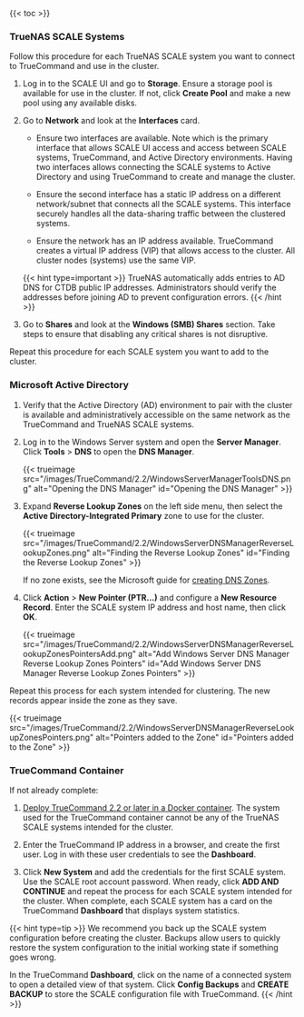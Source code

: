 &NewLine;
{{< toc >}}

### TrueNAS SCALE Systems

Follow this procedure for each TrueNAS SCALE system you want to connect to TrueCommand and use in the cluster.

1. Log in to the SCALE UI and go to **Storage**.
   Ensure a storage pool is available for use in the cluster.
   If not, click **Create Pool** and make a new pool using any available disks.

2. Go to **Network** and look at the **Interfaces** card.

   * Ensure two interfaces are available.
     Note which is the primary interface that allows SCALE UI access and access between SCALE systems, TrueCommand, and Active Directory environments.
     Having two interfaces allows connecting the SCALE systems to Active Directory and using TrueCommand to create and manage the cluster.

   * Ensure the second interface has a static IP address on a different network/subnet that connects all the SCALE systems.
     This interface securely handles all the data-sharing traffic between the clustered systems.

   * Ensure the network has an IP address available.
     TrueCommand creates a virtual IP address (VIP) that allows access to the cluster.
     All cluster nodes (systems) use the same VIP.

   {{< hint type=important >}}
   TrueNAS automatically adds entries to AD DNS for CTDB public IP addresses.
   Administrators should verify the addresses before joining AD to prevent configuration errors.
   {{< /hint >}}

3. Go to **Shares** and look at the **Windows (SMB) Shares** section.
   Take steps to ensure that disabling any critical shares is not disruptive.

Repeat this procedure for each SCALE system you want to add to the cluster.

### Microsoft Active Directory

1. Verify that the Active Directory (AD) environment to pair with the cluster is available and administratively accessible on the same network as the TrueCommand and TrueNAS SCALE systems.

2. Log in to the Windows Server system and open the **Server Manager**.
   Click **Tools** > **DNS** to open the **DNS Manager**.

   {{< trueimage src="/images/TrueCommand/2.2/WindowsServerManagerToolsDNS.png" alt="Opening the DNS Manager" id="Opening the DNS Manager" >}}

3. Expand **Reverse Lookup Zones** on the left side menu, then select the **Active Directory-Integrated Primary** zone to use for the cluster.

   {{< trueimage src="/images/TrueCommand/2.2/WindowsServerDNSManagerReverseLookupZones.png" alt="Finding the Reverse Lookup Zones" id="Finding the Reverse Lookup Zones" >}}

   If no zone exists, see the Microsoft guide for [creating DNS Zones](https://docs.microsoft.com/en-us/learn/modules/implement-windows-server-dns/3-work-dns-zones-records).

4. Click **Action** > **New Pointer (PTR...)** and configure a **New Resource Record**. Enter the SCALE system IP address and host name, then click **OK**.

   {{< trueimage src="/images/TrueCommand/2.2/WindowsServerDNSManagerReverseLookupZonesPointersAdd.png" alt="Add Windows Server DNS Manager Reverse Lookup Zones Pointers" id="Add Windows Server DNS Manager Reverse Lookup Zones Pointers" >}}

Repeat this process for each system intended for clustering.
The new records appear inside the zone as they save.

{{< trueimage src="/images/TrueCommand/2.2/WindowsServerDNSManagerReverseLookupZonesPointers.png" alt="Pointers added to the Zone" id="Pointers added to the Zone" >}}

### TrueCommand Container

If not already complete:

1. [Deploy TrueCommand 2.2 or later in a Docker container](https://www.truenas.com/docs/truecommand/tcgettingstarted/install/installtcdocker/).
   The system used for the TrueCommand container cannot be any of the TrueNAS SCALE systems intended for the cluster.

2. Enter the TrueCommand IP address in a browser, and create the first user.
   Log in with these user credentials to see the **Dashboard**.

3. Click **New System** and add the credentials for the first SCALE system.
   Use the SCALE root account password.
   When ready, click **ADD AND CONTINUE** and repeat the process for each SCALE system intended for the cluster.
   When complete, each SCALE system has a card on the TrueCommand **Dashboard** that displays system statistics.

{{< hint type=tip >}}
We recommend you back up the SCALE system configuration before creating the cluster.
Backups allow users to quickly restore the system configuration to the initial working state if something goes wrong.

In the TrueCommand **Dashboard**, click on the name of a connected system to open a detailed view of that system.
Click **Config Backups** and **CREATE BACKUP** to store the SCALE configuration file with TrueCommand.
{{< /hint >}}
